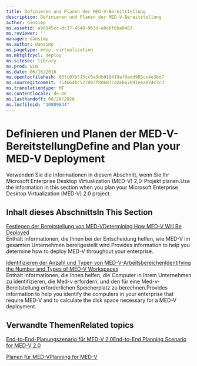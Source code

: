 ```yaml
---
title: Definieren und Planen der MED-V-Bereitstellung
description: Definieren und Planen der MED-V-Bereitstellung
author: dansimp
ms.assetid: a90945cc-dc37-4548-963d-e0c6f8ba0467
ms.reviewer: ''
manager: dansimp
ms.author: dansimp
ms.pagetype: mdop, virtualization
ms.mktglfcycl: deploy
ms.sitesec: library
ms.prod: w10
ms.date: 06/16/2016
ms.openlocfilehash: 00fc07b515cc6a9db918419af0add985cc4e3bd7
ms.sourcegitcommit: 354664bc527d93f80687cd2eba70d1eea024c7c3
ms.translationtype: MT
ms.contentlocale: de-DE
ms.lasthandoff: 06/26/2020
ms.locfileid: "10809844"
---
```

# <span data-ttu-id="31fc8-103">Definieren und Planen der MED-V-Bereitstellung</span><span class="sxs-lookup"><span data-stu-id="31fc8-103">Define and Plan your MED-V Deployment</span></span>


<span data-ttu-id="31fc8-104">Verwenden Sie die Informationen in diesem Abschnitt, wenn Sie Ihr Microsoft Enterprise Desktop Virtualization (MED-V) 2,0-Projekt planen.</span><span class="sxs-lookup"><span data-stu-id="31fc8-104">Use the information in this section when you plan your Microsoft Enterprise Desktop Virtualization (MED-V) 2.0 project.</span></span>

## <span data-ttu-id="31fc8-105">Inhalt dieses Abschnitts</span><span class="sxs-lookup"><span data-stu-id="31fc8-105">In This Section</span></span>


<a href="" id="determining-how-med-v-will-be-deployed"></a>[<span data-ttu-id="31fc8-106">Festlegen der Bereitstellung von MED-V</span><span class="sxs-lookup"><span data-stu-id="31fc8-106">Determining How MED-V Will Be Deployed</span></span>](determining-how-med-v-will-be-deployed.md)  
<span data-ttu-id="31fc8-107">Enthält Informationen, die Ihnen bei der Entscheidung helfen, wie MED-V im gesamten Unternehmen bereitgestellt wird.</span><span class="sxs-lookup"><span data-stu-id="31fc8-107">Provides information to help you determine how to deploy MED-V throughout your enterprise.</span></span>

<a href="" id="identifying-the-number-and-types-of-med-v-workspaces"></a>[<span data-ttu-id="31fc8-108">Identifizieren der Anzahl und Typen von MED-V-Arbeitsbereichen</span><span class="sxs-lookup"><span data-stu-id="31fc8-108">Identifying the Number and Types of MED-V Workspaces</span></span>](identifying-the-number-and-types-of-med-v-workspaces.md)  
<span data-ttu-id="31fc8-109">Enthält Informationen, die Ihnen helfen, die Computer in Ihrem Unternehmen zu identifizieren, die Med-v erfordern, und den für eine Med-v-Bereitstellung erforderlichen Speicherplatz zu berechnen.</span><span class="sxs-lookup"><span data-stu-id="31fc8-109">Provides information to help you identify the computers in your enterprise that require MED-V and to calculate the disk space necessary for a MED-V deployment.</span></span>

## <span data-ttu-id="31fc8-110">Verwandte Themen</span><span class="sxs-lookup"><span data-stu-id="31fc8-110">Related topics</span></span>


[<span data-ttu-id="31fc8-111">End-to-End-Planungszenario für MED-V 2.0</span><span class="sxs-lookup"><span data-stu-id="31fc8-111">End-to-End Planning Scenario for MED-V 2.0</span></span>](end-to-end-planning-scenario-for-med-v-20.md)

[<span data-ttu-id="31fc8-112">Planen für MED-V</span><span class="sxs-lookup"><span data-stu-id="31fc8-112">Planning for MED-V</span></span>](planning-for-med-v.md)

 

 





